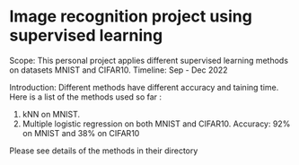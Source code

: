 # Image recognition project using supervised learning

Scope: This personal project applies different supervised learning methods on datasets MNIST and CIFAR10.
Timeline: Sep - Dec 2022

Introduction:
Different methods have different accuracy and taining time.
Here is a list of the methods used so far :

1. kNN on MNIST.
2. Multiple logistic regression on both MNIST and CIFAR10.
   Accuracy: 92% on MNIST and 38% on CIFAR10
   
Please see details of the methods in their directory
